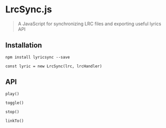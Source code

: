 # LrcSync.js

> A JavaScript for synchronizing LRC files and exporting useful lyrics API

## Installation

```
npm install lyricsync --save

const lyric = new LrcSync(lrc, lrcHandler)
```

## API

`play()`

`toggle()`

`stop()`

`linkTo()`